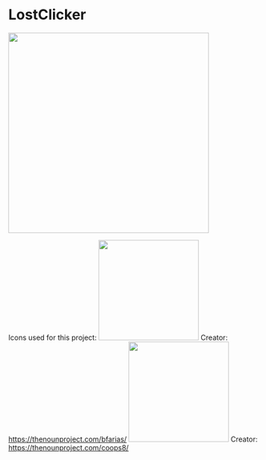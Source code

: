 # LostClicker

<img src="https://user-images.githubusercontent.com/113804442/226077186-01bae01e-cd04-4cd1-85d8-43a1e107c092.png" width=400 />

Icons used for this project:
<img src="https://user-images.githubusercontent.com/113804442/224515319-bf47dbfb-3d41-4a50-aab5-af709f14ae32.png" width="200" />
Creator: https://thenounproject.com/bfarias/
<img src="https://user-images.githubusercontent.com/113804442/224515338-b1ebb5ba-4172-4c1f-96d1-0ed9fc642a8d.png" width="200" />
Creator: https://thenounproject.com/coops8/
